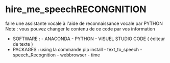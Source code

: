 # hire_me_speechRECONGNITION
faire une assistante vocale à  l'aide de reconnaissance vocale par PYTHON 
Note : vous pouvez changer le contenu de ce code par vos information 
- SOFTWARE : 
           - ANACONDA 
           - PYTHON 
           - VISUEL STUDIO CODE  ( éditeur de texte ) 
- PACKAGES : using la commande pip install 
          - text_to_speech 
          - speech_Recognition 
          - webbrowser
          - time 
